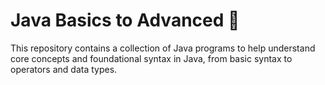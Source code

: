 # Java Basics to Advanced 🚀
This repository contains a collection of Java programs to help understand core concepts and foundational syntax in Java, from basic syntax to operators and data types.
